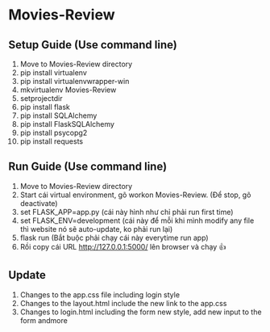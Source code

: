 # Movies-Review
## Setup Guide (Use command line)
1. Move to Movies-Review directory 
2. pip install virtualenv
3. pip install virtualenvwrapper-win
2. mkvirtualenv Movies-Review
3. setprojectdir
4. pip install flask
5. pip install SQLAlchemy
6. pip install FlaskSQLAlchemy
7. pip install psycopg2
8. pip install requests

## Run Guide (Use command line)
1. Move to Movies-Review directory
2. Start cái virtual environment, gõ workon Movies-Review. (Để stop, gõ deactivate)
3. set FLASK_APP=app.py (cái này hình như chỉ phải run first time)
4. set FLASK_ENV=development (cái này để mỗi khi mình modify any file thì website nó sẽ auto-update, ko phải run lại)
5. flask run (Bắt buộc phải chạy cái này everytime run app)
6. Rồi copy cái URL http://127.0.0.1:5000/ lên browser và chạy :+1:

## Update
1. Changes to the app.css file including login style
2. Changes to the layout.html include the new link to the app.css
3. Changes to login.html including the form new style, add new input to the form andmore
